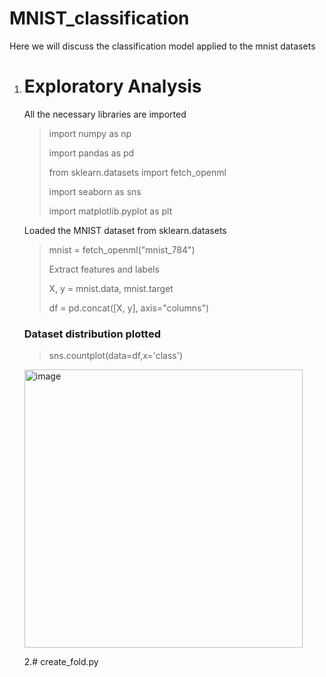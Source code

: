 # MNIST_classification
Here we will discuss the classification model applied to the mnist datasets

1. # Exploratory Analysis

   All the necessary libraries are imported
   >import numpy as np
   >
   >import pandas as pd
   >
   >from sklearn.datasets import fetch_openml
   >
   >import seaborn as sns
   >
   >import matplotlib.pyplot as plt

   Loaded the MNIST dataset from sklearn.datasets
   >mnist = fetch_openml("mnist_784")
   >
   > Extract features and labels
   >   
   >X, y = mnist.data, mnist.target
   >
   >df = pd.concat([X, y], axis="columns")
   >

   ### Dataset distribution plotted
   >sns.countplot(data=df,x='class')
   >
   <img width="445" alt="image" src="https://github.com/sreehari32/MNIST_classification/assets/51872549/7ec235c7-27c1-4fb0-82ea-3092c53fdd45">


   2.# create_fold.py
    







